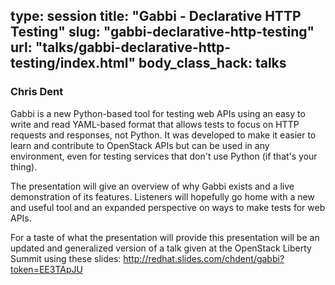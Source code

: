 type: session
title: "Gabbi - Declarative HTTP Testing"
slug: "gabbi-declarative-http-testing"
url: "talks/gabbi-declarative-http-testing/index.html"
body_class_hack: talks
---

### Chris Dent

Gabbi is a new Python-based tool for testing web APIs using an easy to write and read YAML-based format that allows tests to focus on HTTP requests and responses, not Python. It was developed to make it easier to learn and contribute to OpenStack APIs but can be used in any environment, even for testing services that don't use Python (if that's your thing).

The presentation will give an overview of why Gabbi exists and a live demonstration of its features.  Listeners will hopefully go home with a new and useful tool and an expanded perspective on ways to make tests for web APIs.

For a taste of what the presentation will provide this presentation will be an updated and generalized version of a talk given at the OpenStack Liberty Summit using these slides: http://redhat.slides.com/chdent/gabbi?token=EE3TApJU